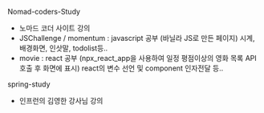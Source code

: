 Nomad-coders-Study
 - 노마드 코더 사이트 강의
 - JSChallenge / momentum : javascript 공부 (바닐라 JS로 만든 페이지)
   시계, 배경화면, 인삿말, todolist등..
 - movie : react 공부 (npx_react_app을 사용하여 일정 평점이상의 영화 목록 API호출 후 화면에 표시)
   react의 변수 선언 및 component 인자전달 등..

spring-study
 - 인프런의 김영한 강사님 강의
 